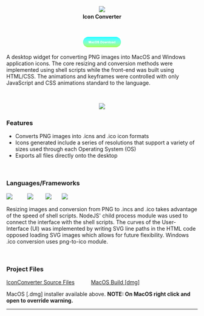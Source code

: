 

<p align="center">
  <img src="https://github.com/MichaelTr7/Portfolio/tree/master/Images/IconConverter.png" width = "110"><br/>
<b>Icon Converter</b>
</p>

<br/>


<p align="center">
<a href="https://github.com/MichaelTr7/Portfolio/releases/download/IconConverter-1.0.0-MacOS/IconConverter-1.0.1.dmg"><img src="Button.png" width="20%"></a>
</p>


A desktop widget for converting PNG images into MacOS and Windows application icons. The core resizing and conversion methods were implemented using shell scripts while the front-end was built using HTML/CSS. The animations and keyframes were controlled with only JavaScript and CSS animations standard to the language. 

<br/>

<p align ="center">
<img src = "https://github.com/MichaelTr7/Portfolio/tree/master/Images/Icon Converter Summary Page.png" width = "700">
</p>

### Features
- Converts PNG images into .icns and .ico icon formats
- Icons generated include a series of resolutions that support a variety of sizes used through each Operating System (OS)
- Exports all files directly onto the desktop
<br/>

### Languages/Frameworks
<img src="https://github.com/MichaelTr7/Portfolio/tree/master/Images/Webstack_Logo.png" width = "62">&nbsp;&nbsp;&nbsp;&nbsp;&nbsp;&nbsp;&nbsp;&nbsp;&nbsp;&nbsp;<img src="https://github.com/MichaelTr7/Portfolio/tree/master/Images/ElectronJS_Logo.png" width = "62">&nbsp;&nbsp;&nbsp;&nbsp;&nbsp;&nbsp;&nbsp;&nbsp;<img src="https://github.com/MichaelTr7/Portfolio/tree/master/Images/NodeJS_Logo.png" width = "90">&nbsp;&nbsp;&nbsp;&nbsp;&nbsp;&nbsp;&nbsp;<img src="https://github.com/MichaelTr7/Portfolio/tree/master/Images/Shell_Script_Icon.png" width = "70" >


Resizing images and conversion from PNG to .incs and .ico takes advantage of the speed of shell scripts. NodeJS' child process module was used to connect the interface with the shell scripts. The curves of the User-Interface (UI) was implemented by writing SVG line paths in the HTML code opposed loading SVG images which allows for future flexibility. Windows .ico conversion uses png-to-ico module.

<br/>

### Project Files 
[IconConverter Source Files](https://github.com/MichaelTr7/Michael-Troeung-Portfolio/tree/master/Projects/IconConverter)&nbsp;&nbsp;&nbsp;&nbsp;&nbsp;&nbsp;&nbsp;&nbsp;&nbsp;&nbsp; [MacOS Build [dmg]](https://github.com/MichaelTr7/Portfolio/releases/download/IconConverter-1.0.0-MacOS/IconConverter-1.0.1.dmg)&nbsp;&nbsp;&nbsp;&nbsp;&nbsp;&nbsp;&nbsp;&nbsp;&nbsp;&nbsp;


MacOS [.dmg] installer available above. <b> NOTE: On MacOS right click and open to override warning. </b>



<hr>
<br>
<br>
